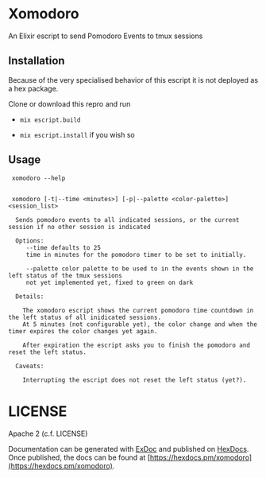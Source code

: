 # Xomodoro


An Elixir escript to send Pomodoro Events to tmux sessions


## Installation

Because of the very specialised behavior of this escript it is not deployed as a hex package.

Clone or download this repro and run

*  `mix escript.build`

*  `mix escript.install` if you wish so


## Usage

     xomodoro --help


     xomodoro [-t|--time <minutes>] [-p|--palette <color-palette>] <session_list>

      Sends pomodoro events to all indicated sessions, or the current session if no other session is indicated

      Options:
         --time defaults to 25
         time in minutes for the pomodoro timer to be set to initially.

         --palette color palette to be used to in the events shown in the left status of the tmux sessions
         not yet implemented yet, fixed to green on dark

      Details:

        The xomodoro escript shows the current pomodoro time countdown in the left status of all inidicated sessions.
        At 5 minutes (not configurable yet), the color change and when the timer expires the color changes yet again.

        After expiration the escript asks you to finish the pomodoro and reset the left status.

      Caveats:

        Interrupting the escript does not reset the left status (yet?).


# LICENSE

Apache 2 (c.f. LICENSE)

Documentation can be generated with [ExDoc](https://github.com/elixir-lang/ex_doc)
and published on [HexDocs](https://hexdocs.pm). Once published, the docs can
be found at [https://hexdocs.pm/xomodoro](https://hexdocs.pm/xomodoro).

